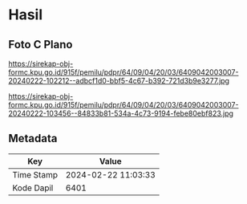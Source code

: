 # Hasil

## Foto C Plano

https://sirekap-obj-formc.kpu.go.id/915f/pemilu/pdpr/64/09/04/20/03/6409042003007-20240222-102212--adbcf1d0-bbf5-4c67-b392-721d3b9e3277.jpg

https://sirekap-obj-formc.kpu.go.id/915f/pemilu/pdpr/64/09/04/20/03/6409042003007-20240222-103456--84833b81-534a-4c73-9194-febe80ebf823.jpg


## Metadata

| Key        | Value               |
| ---------- | ------------------- |
| Time Stamp | 2024-02-22 11:03:33 |
| Kode Dapil | 6401                |



